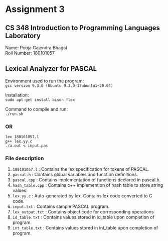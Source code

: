 # Assignment 3
## CS 348 Introduction to Programming Languages Laboratory
Name: Pooja Gajendra Bhagat  
Roll Number: 180101057  

## Lexical Analyzer for PASCAL

Environment used to run the program:  
`gcc version 9.3.0 (Ubuntu 9.3.0-17ubuntu1~20.04) ` 

Installation:  
`sudo apt-get install bison flex`

Command to compile and run:  
`./run.sh`  
### OR
`lex 180101057.l`  
`g++ lex.yy.c`  
`./a.out < input.pas`

### File description
1. `180101057.l` : Contains the lex specification for tokens of PASCAL.
1. `pascal.h` : Contains global variables and function definitions.
2. `pascal.cpp` : Contains implementation of functions declared in pascal.h.
3. `hash_table.cpp` : Contains c++ implemention of hash table to store string values.
4. `lex.yy.c` : Auto-generated by lex. Contains lex code converted to C code.
5. `input.txt` : Contains sample PASCAL program.
5. `lex_output.txt` : Contains object code for corresponding operations
6. `id_table.txt` : Contains values stored in id_table upon completion of program.
7. `int_table.txt` : Contains values stored in int_table upon completion of program.